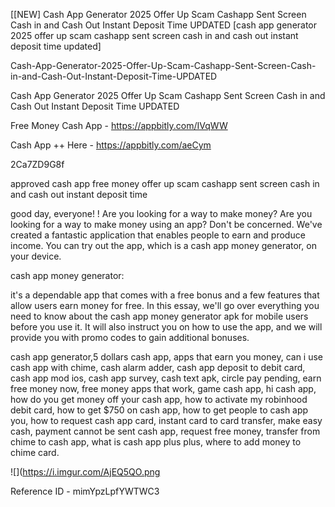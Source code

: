 [[NEW] Cash App Generator 2025 Offer Up Scam Cashapp Sent Screen Cash in and Cash Out Instant Deposit Time UPDATED [cash app generator 2025 offer up scam cashapp sent screen cash in and cash out instant deposit time updated]

Cash-App-Generator-2025-Offer-Up-Scam-Cashapp-Sent-Screen-Cash-in-and-Cash-Out-Instant-Deposit-Time-UPDATED

Cash App Generator 2025 Offer Up Scam Cashapp Sent Screen Cash in and Cash Out Instant Deposit Time UPDATED

Free Money Cash App -  https://appbitly.com/IVqWW


Cash App ++ Here - https://appbitly.com/aeCym


2Ca7ZD9G8f

approved cash app free money offer up scam cashapp sent screen cash in and cash out instant deposit time

good day, everyone! ! Are you looking for a way to make money? Are you looking for a way to make money using an app? Don't be concerned. We've created a fantastic application that enables people to earn and produce income. You can try out the app, which is a cash app money generator, on your device.

cash app money generator:

it's a dependable app that comes with a free bonus and a few features that allow users earn money for free. In this essay, we'll go over everything you need to know about the cash app money generator apk for mobile users before you use it. It will also instruct you on how to use the app, and we will provide you with promo codes to gain additional bonuses.

cash app generator,5 dollars cash app, apps that earn you money, can i use cash app with chime, cash alarm adder, cash app deposit to debit card, cash app mod ios, cash app survey, cash text apk, circle pay pending, earn free money now, free money apps that work, game cash app, hi cash app, how do you get money off your cash app, how to activate my robinhood debit card, how to get $750 on cash app, how to get people to cash app you, how to request cash app card, instant card to card transfer, make easy cash, payment cannot be sent cash app, request free money, transfer from chime to cash app, what is cash app plus plus, where to add money to chime card.

![](https://i.imgur.com/AjEQ5QO.png

Reference ID - mimYpzLpfYWTWC3